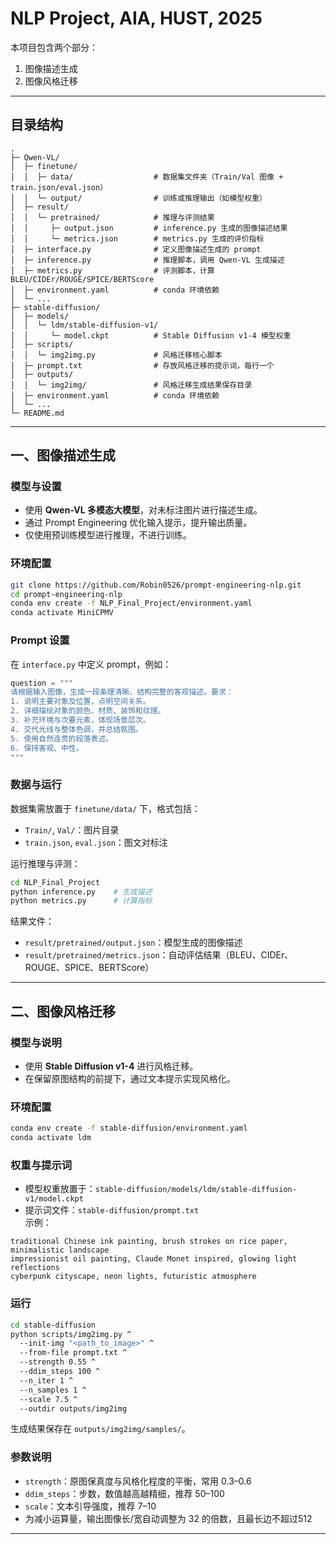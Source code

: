 # NLP  Project, AIA, HUST, 2025

本项目包含两个部分：  
1. 图像描述生成  
2. 图像风格迁移  

---

## 目录结构

```
.
├─ Qwen-VL/
│  ├─ finetune/
│  │  ├─ data/                  # 数据集文件夹（Train/Val 图像 + train.json/eval.json）
│  │  └─ output/                # 训练或推理输出（如模型权重）
│  ├─ result/
│  │  └─ pretrained/            # 推理与评测结果
│  │     ├─ output.json         # inference.py 生成的图像描述结果
│  │     └─ metrics.json        # metrics.py 生成的评价指标
│  ├─ interface.py              # 定义图像描述生成的 prompt
│  ├─ inference.py              # 推理脚本，调用 Qwen-VL 生成描述
│  ├─ metrics.py                # 评测脚本，计算 BLEU/CIDEr/ROUGE/SPICE/BERTScore
│  ├─ environment.yaml          # conda 环境依赖
│  └─ ...
├─ stable-diffusion/
│  ├─ models/
│  │  └─ ldm/stable-diffusion-v1/
│  │     └─ model.ckpt          # Stable Diffusion v1-4 模型权重
│  ├─ scripts/
│  │  └─ img2img.py             # 风格迁移核心脚本
│  ├─ prompt.txt                # 存放风格迁移的提示词，每行一个
│  ├─ outputs/
│  │  └─ img2img/               # 风格迁移生成结果保存目录
│  ├─ environment.yaml          # conda 环境依赖
│  └─ ...
└─ README.md
```

---

## 一、图像描述生成

### 模型与设置
- 使用 **Qwen-VL 多模态大模型**，对未标注图片进行描述生成。  
- 通过 Prompt Engineering 优化输入提示，提升输出质量。  
- 仅使用预训练模型进行推理，不进行训练。  

### 环境配置

```bash
git clone https://github.com/Robin0526/prompt-engineering-nlp.git
cd prompt-engineering-nlp
conda env create -f NLP_Final_Project/environment.yaml
conda activate MiniCPMV
```

### Prompt 设置

在 `interface.py` 中定义 prompt，例如：

```python
question = """
请根据输入图像，生成一段条理清晰、结构完整的客观描述。要求：
1. 说明主要对象及位置，点明空间关系。
2. 详细描绘对象的颜色、材质、装饰和纹理。
3. 补充环境与次要元素，体现场景层次。
4. 交代光线与整体色调，并总结氛围。
5. 使用自然连贯的段落表述。
6. 保持客观、中性。
"""
```

### 数据与运行

数据集需放置于 `finetune/data/` 下，格式包括：

- `Train/`, `Val/`：图片目录  
- `train.json`, `eval.json`：图文对标注  

运行推理与评测：

```bash
cd NLP_Final_Project
python inference.py    # 生成描述
python metrics.py      # 计算指标
```

结果文件：

- `result/pretrained/output.json`：模型生成的图像描述  
- `result/pretrained/metrics.json`：自动评估结果（BLEU、CIDEr、ROUGE、SPICE、BERTScore）  

---

## 二、图像风格迁移

### 模型与说明

- 使用 **Stable Diffusion v1-4** 进行风格迁移。  
- 在保留原图结构的前提下，通过文本提示实现风格化。  

### 环境配置

```bash
conda env create -f stable-diffusion/environment.yaml
conda activate ldm
```

### 权重与提示词

- 模型权重放置于：`stable-diffusion/models/ldm/stable-diffusion-v1/model.ckpt`  
- 提示词文件：`stable-diffusion/prompt.txt`  
  示例：

```
traditional Chinese ink painting, brush strokes on rice paper, minimalistic landscape
impressionist oil painting, Claude Monet inspired, glowing light reflections
cyberpunk cityscape, neon lights, futuristic atmosphere
```

### 运行

```bash
cd stable-diffusion
python scripts/img2img.py ^
  --init-img "<path_to_image>" ^
  --from-file prompt.txt ^
  --strength 0.55 ^
  --ddim_steps 100 ^
  --n_iter 1 ^
  --n_samples 1 ^
  --scale 7.5 ^
  --outdir outputs/img2img
```

生成结果保存在 `outputs/img2img/samples/`。

### 参数说明

- `strength`：原图保真度与风格化程度的平衡，常用 0.3–0.6  
- `ddim_steps`：步数，数值越高越精细，推荐 50–100  
- `scale`：文本引导强度，推荐 7–10  
- 为减小运算量，输出图像长/宽自动调整为 32 的倍数，且最长边不超过512 

---
